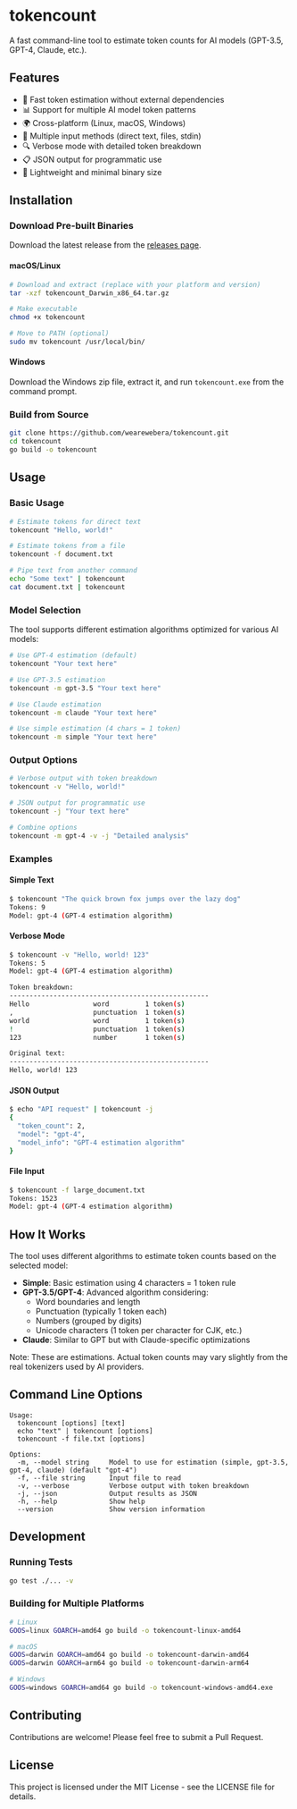 # tokencount

A fast command-line tool to estimate token counts for AI models (GPT-3.5, GPT-4, Claude, etc.).

## Features

- 🚀 Fast token estimation without external dependencies
- 📊 Support for multiple AI model token patterns
- 🌍 Cross-platform (Linux, macOS, Windows)
- 📝 Multiple input methods (direct text, files, stdin)
- 🔍 Verbose mode with detailed token breakdown
- 📋 JSON output for programmatic use
- 🎯 Lightweight and minimal binary size

## Installation

### Download Pre-built Binaries

Download the latest release from the [releases page](https://github.com/wearewebera/tokencount/releases).

#### macOS/Linux
```bash
# Download and extract (replace with your platform and version)
tar -xzf tokencount_Darwin_x86_64.tar.gz

# Make executable
chmod +x tokencount

# Move to PATH (optional)
sudo mv tokencount /usr/local/bin/
```

#### Windows
Download the Windows zip file, extract it, and run `tokencount.exe` from the command prompt.

### Build from Source

```bash
git clone https://github.com/wearewebera/tokencount.git
cd tokencount
go build -o tokencount
```

## Usage

### Basic Usage

```bash
# Estimate tokens for direct text
tokencount "Hello, world!"

# Estimate tokens from a file
tokencount -f document.txt

# Pipe text from another command
echo "Some text" | tokencount
cat document.txt | tokencount
```

### Model Selection

The tool supports different estimation algorithms optimized for various AI models:

```bash
# Use GPT-4 estimation (default)
tokencount "Your text here"

# Use GPT-3.5 estimation
tokencount -m gpt-3.5 "Your text here"

# Use Claude estimation
tokencount -m claude "Your text here"

# Use simple estimation (4 chars = 1 token)
tokencount -m simple "Your text here"
```

### Output Options

```bash
# Verbose output with token breakdown
tokencount -v "Hello, world!"

# JSON output for programmatic use
tokencount -j "Your text here"

# Combine options
tokencount -m gpt-4 -v -j "Detailed analysis"
```

### Examples

#### Simple Text
```bash
$ tokencount "The quick brown fox jumps over the lazy dog"
Tokens: 9
Model: gpt-4 (GPT-4 estimation algorithm)
```

#### Verbose Mode
```bash
$ tokencount -v "Hello, world! 123"
Tokens: 5
Model: gpt-4 (GPT-4 estimation algorithm)

Token breakdown:
--------------------------------------------------
Hello                word         1 token(s)
,                    punctuation  1 token(s)
world                word         1 token(s)
!                    punctuation  1 token(s)
123                  number       1 token(s)

Original text:
--------------------------------------------------
Hello, world! 123
```

#### JSON Output
```bash
$ echo "API request" | tokencount -j
{
  "token_count": 2,
  "model": "gpt-4",
  "model_info": "GPT-4 estimation algorithm"
}
```

#### File Input
```bash
$ tokencount -f large_document.txt
Tokens: 1523
Model: gpt-4 (GPT-4 estimation algorithm)
```

## How It Works

The tool uses different algorithms to estimate token counts based on the selected model:

- **Simple**: Basic estimation using 4 characters = 1 token rule
- **GPT-3.5/GPT-4**: Advanced algorithm considering:
  - Word boundaries and length
  - Punctuation (typically 1 token each)
  - Numbers (grouped by digits)
  - Unicode characters (1 token per character for CJK, etc.)
- **Claude**: Similar to GPT but with Claude-specific optimizations

Note: These are estimations. Actual token counts may vary slightly from the real tokenizers used by AI providers.

## Command Line Options

```
Usage:
  tokencount [options] [text]
  echo "text" | tokencount [options]
  tokencount -f file.txt [options]

Options:
  -m, --model string     Model to use for estimation (simple, gpt-3.5, gpt-4, claude) (default "gpt-4")
  -f, --file string      Input file to read
  -v, --verbose          Verbose output with token breakdown
  -j, --json             Output results as JSON
  -h, --help             Show help
  --version              Show version information
```

## Development

### Running Tests
```bash
go test ./... -v
```

### Building for Multiple Platforms
```bash
# Linux
GOOS=linux GOARCH=amd64 go build -o tokencount-linux-amd64

# macOS
GOOS=darwin GOARCH=amd64 go build -o tokencount-darwin-amd64
GOOS=darwin GOARCH=arm64 go build -o tokencount-darwin-arm64

# Windows
GOOS=windows GOARCH=amd64 go build -o tokencount-windows-amd64.exe
```

## Contributing

Contributions are welcome! Please feel free to submit a Pull Request.

## License

This project is licensed under the MIT License - see the LICENSE file for details.